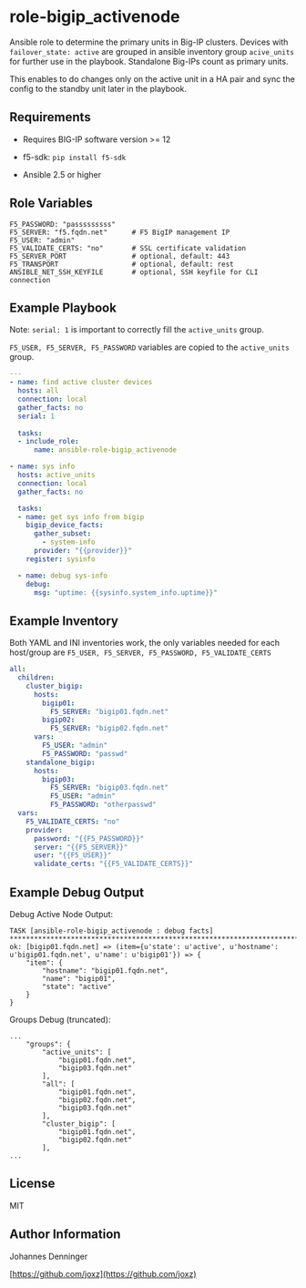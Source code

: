 role-bigip_activenode
=========

Ansible role to determine the primary units in Big-IP clusters.
Devices with `failover_state: active` are grouped in ansible inventory group `acive_units` for further use in the playbook. Standalone Big-IPs count as primary units.

This enables to do changes only on the active unit in a HA pair and sync the config to the standby unit later in the playbook.

Requirements
------------

- Requires BIG-IP software version >= 12

- f5-sdk: `pip install f5-sdk`

- Ansible 2.5 or higher

Role Variables
--------------

```
F5_PASSWORD: "passsssssss"
F5_SERVER: "f5.fqdn.net"      # F5 BigIP management IP
F5_USER: "admin"
F5_VALIDATE_CERTS: "no"       # SSL certificate validation
F5_SERVER_PORT                # optional, default: 443
F5_TRANSPORT                  # optional, default: rest
ANSIBLE_NET_SSH_KEYFILE       # optional, SSH keyfile for CLI connection
```

Example Playbook
----------------

Note: `serial: 1` is important to correctly fill the `active_units` group.

`F5_USER, F5_SERVER, F5_PASSWORD` variables are copied to the `active_units` group.

```yaml
---
- name: find active cluster devices
  hosts: all
  connection: local
  gather_facts: no
  serial: 1
  
  tasks:
  - include_role:
      name: ansible-role-bigip_activenode

- name: sys info
  hosts: active_units
  connection: local
  gather_facts: no

  tasks:
  - name: get sys info from bigip
    bigip_device_facts:
      gather_subset:
        - system-info
      provider: "{{provider}}"
    register: sysinfo

  - name: debug sys-info
    debug:
      msg: "uptime: {{sysinfo.system_info.uptime}}"
```

Example Inventory
-----------------

Both YAML and INI inventories work, the only variables needed for each host/group are `F5_USER, F5_SERVER, F5_PASSWORD, F5_VALIDATE_CERTS`

```yaml
all:
  children:
    cluster_bigip:
      hosts:
        bigip01:
          F5_SERVER: "bigip01.fqdn.net"
        bigip02:
          F5_SERVER: "bigip02.fqdn.net"
      vars:
        F5_USER: "admin"
        F5_PASSWORD: "passwd"  
    standalone_bigip:
      hosts:
        bigip03:
          F5_SERVER: "bigip03.fqdn.net"
          F5_USER: "admin"
          F5_PASSWORD: "otherpasswd"
  vars: 
    F5_VALIDATE_CERTS: "no"
    provider:
      password: "{{F5_PASSWORD}}"
      server: "{{F5_SERVER}}"
      user: "{{F5_USER}}"
      validate_certs: "{{F5_VALIDATE_CERTS}}"
```

Example Debug Output
--------------------

Debug Active Node Output:

```
TASK [ansible-role-bigip_activenode : debug facts] ******************************************************************************************************
ok: [bigip01.fqdn.net] => (item={u'state': u'active', u'hostname': u'bigip01.fqdn.net', u'name': u'bigip01'}) => {
    "item": {
        "hostname": "bigip01.fqdn.net",
        "name": "bigip01",
        "state": "active"
    }
}
```

Groups Debug (truncated):

```
...
    "groups": {
        "active_units": [
            "bigip01.fqdn.net",
            "bigip03.fqdn.net"
        ],
        "all": [
            "bigip01.fqdn.net",
            "bigip02.fqdn.net",
            "bigip03.fqdn.net"
        ],
        "cluster_bigip": [
            "bigip01.fqdn.net",
            "bigip02.fqdn.net"
        ],
...
```

License
-------

MIT

Author Information
------------------

Johannes Denninger

[https://github.com/joxz](https://github.com/joxz)
